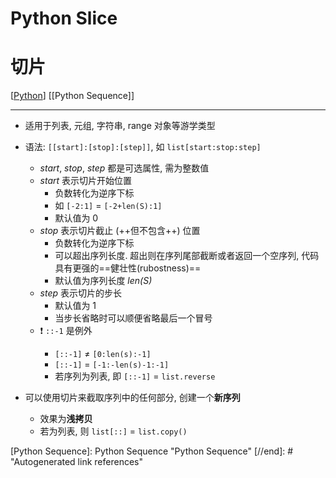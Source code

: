 # Python Slice

# 切片

[[Python]] [[Python Sequence]]

---

* 适用于列表, 元组, 字符串, range 对象等游学类型
* 语法: `[[start]:[stop]:[step]]`, 如 `list[start:stop:step]`
    * *start*, *stop*, *step* 都是可选属性, 需为整数值
    * *start* 表示切片开始位置
        * 负数转化为逆序下标
        * 如 `[-2:1]` = `[-2+len(S):1]`
        * 默认值为 0
    * *stop* 表示切片截止 (++但不包含++) 位置
        * 负数转化为逆序下标
        * 可以超出序列长度. 超出则在序列尾部截断或者返回一个空序列, 代码具有更强的==健壮性(rubostness)==
        * 默认值为序列长度 *len(S)*
    * *step* 表示切片的步长
        * 默认值为 1
        * 当步长省略时可以顺便省略最后一个冒号
    *
        <REM>❗ <code>::-1</code> 是例外 </REM>
        <remark>
            <ul>
                <li> `[::-1]` $\neq$ `[0:len(s):-1]` </li>
                <li> `[::-1]` = `[-1:-len(s)-1:-1]` </li>
                <li> 若序列为列表, 即 `[::-1]` = `list.reverse` </li>
            </ul>
        </remark>

* 可以使用切片来截取序列中的任何部分, 创建一个**新序列**
    * 效果为**浅拷贝**
    * 若为列表, 则 `list[::]` = `list.copy()`

[//begin]: # "Autogenerated link references for markdown compatibility"
[Python]: Python "Python"
[Python Sequence]: Python Sequence "Python Sequence"
[//end]: # "Autogenerated link references"